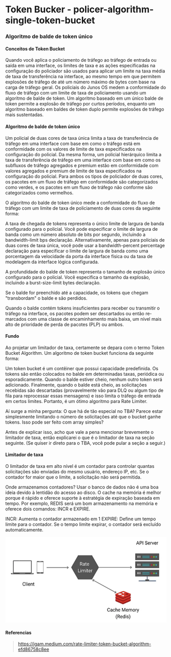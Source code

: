 # Token Bucker - policer-algorithm-single-token-bucket

### Algoritmo de balde de token único

#### Conceitos de Token Bucket
Quando você aplica o policiamento de tráfego ao tráfego de entrada ou saída em uma interface, os limites de taxa e as ações especificadas na configuração do policiador são usados para aplicar um limite na taxa média de taxa de transferência na interface, ao mesmo tempo em que permitem explosões de tráfego de até um número máximo de bytes com base na carga de tráfego geral. Os policiais do Junos OS medem a conformidade do fluxo de tráfego com um limite de taxa de policiamento usando um algoritmo de balde de token. Um algoritmo baseado em um único balde de token permite a explosão de tráfego por curtos períodos, enquanto um algoritmo baseado em baldes de token duplo permite explosões de tráfego mais sustentadas.

#### Algoritmo de balde de token único
Um policial de duas cores de taxa única limita a taxa de transferência de tráfego em uma interface com base em como o tráfego está em conformidade com os valores de limite de taxa especificados na configuração do policial. Da mesma forma, um policial hierárquico limita a taxa de transferência de tráfego em uma interface com base em como os subfluxos de tráfego agregados e premium estão em conformidade com valores agregados e premium de limite de taxa especificados na configuração do policial. Para ambos os tipos de policiador de duas cores, os pacotes em um fluxo de tráfego em conformidade são categorizados como verdes, e os pacotes em um fluxo de tráfego não conforme são categorizados como vermelhos.

O algoritmo do balde de token único mede a conformidade do fluxo de tráfego com um limite de taxa de policiamento de duas cores da seguinte forma:

A taxa de chegada de tokens representa o único limite de largura de banda configurado para o policial. Você pode especificar o limite de largura de banda como um número absoluto de bits por segundo, incluindo a bandwidth-limit bps declaração. Alternativamente, apenas para policiais de duas cores de taxa única, você pode usar a bandwidth-percent percentage declaração para especificar o limite de largura de banda como uma porcentagem da velocidade da porta da interface física ou da taxa de modelagem da interface lógica configurada.

A profundidade do balde de token representa o tamanho de explosão único configurado para o policial. Você especifica o tamanho da explosão, incluindo a burst-size-limit bytes declaração.

Se o balde for preenchido até a capacidade, os tokens que chegam "transbordam" o balde e são perdidos.

Quando o balde contém tokens insuficientes para receber ou transmitir o tráfego na interface, os pacotes podem ser descartados ou então re-marcados com uma classe de encaminhamento mais baixa, um nível mais alto de prioridade de perda de pacotes (PLP) ou ambos.

#### Fundo
Ao projetar um limitador de taxa, certamente se depara com o termo Token Bucket Algorithm. Um algoritmo de token bucket funciona da seguinte forma:

Um token bucket é um contêiner que possui capacidade predefinida. Os tokens são então colocados no balde em determinadas taxas, periódica ou esporadicamente. Quando o balde estiver cheio, nenhum outro token será adicionado. Finalmente, quando o balde está cheio, as solicitações recebidas são descartadas (provavelmente vão para DLQ ou algum tipo de fila para reprocessar essas mensagens) e isso limita o tráfego de entrada em certos limites. Portanto, é um ótimo algoritmo para Rate Limiter.

Aí surge a minha pergunta: O que há de tão especial no TBA? Parece estar simplesmente limitando o número de solicitações até que o bucket ganhe tokens. Isso pode ser feito com array simples?

Antes de explicar isso, acho que vale a pena mencionar brevemente o limitador de taxa, então explicarei o que é o limitador de taxa na seção seguinte. (Se quiser ir direto para o TBA, você pode pular a seção a seguir.)

#### Limitador de taxa
O limitador de taxa em alto nível é um contador para controlar quantas solicitações são enviadas do mesmo usuário, endereço IP, etc. Se o contador for maior que o limite, a solicitação não será permitida.

Onde armazenamos contadores? Usar o banco de dados não é uma boa ideia devido à lentidão do acesso ao disco. O cache na memória é melhor porque é rápido e oferece suporte à estratégia de expiração baseada em tempo. Por exemplo, REDIS será um bom armazenamento na memória e oferece dois comandos: INCR e EXPIRE.

INCR: Aumenta o contador armazenado em 1
EXPIRE: Define um tempo limite para o contador. Se o tempo limite expirar, o contador será excluído automaticamente.

![cluster](/assets/token-bucket/1_HlwDP0ebxbMaYkcKk-H4hg.webp)

#### Referencias
> https://jgam.medium.com/rate-limiter-token-bucket-algorithm-efd86758c8ee
